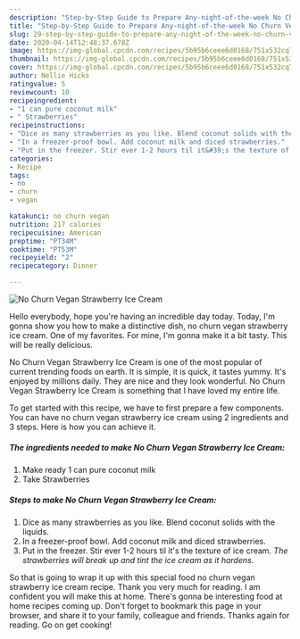 ```yaml
---
description: "Step-by-Step Guide to Prepare Any-night-of-the-week No Churn Vegan Strawberry Ice Cream"
title: "Step-by-Step Guide to Prepare Any-night-of-the-week No Churn Vegan Strawberry Ice Cream"
slug: 29-step-by-step-guide-to-prepare-any-night-of-the-week-no-churn-vegan-strawberry-ice-cream
date: 2020-04-14T12:48:37.678Z
image: https://img-global.cpcdn.com/recipes/5b95b6ceee6d0168/751x532cq70/no-churn-vegan-strawberry-ice-cream-recipe-main-photo.jpg
thumbnail: https://img-global.cpcdn.com/recipes/5b95b6ceee6d0168/751x532cq70/no-churn-vegan-strawberry-ice-cream-recipe-main-photo.jpg
cover: https://img-global.cpcdn.com/recipes/5b95b6ceee6d0168/751x532cq70/no-churn-vegan-strawberry-ice-cream-recipe-main-photo.jpg
author: Nellie Hicks
ratingvalue: 5
reviewcount: 10
recipeingredient:
- "1 can pure coconut milk"
- " Strawberries"
recipeinstructions:
- "Dice as many strawberries as you like. Blend coconut solids with the liquids."
- "In a freezer-proof bowl. Add coconut milk and diced strawberries."
- "Put in the freezer. Stir ever 1-2 hours til it&#39;s the texture of ice cream. *The strawberries will break up and tint the ice cream as it hardens.*"
categories:
- Recipe
tags:
- no
- churn
- vegan

katakunci: no churn vegan 
nutrition: 217 calories
recipecuisine: American
preptime: "PT34M"
cooktime: "PT53M"
recipeyield: "2"
recipecategory: Dinner

---
```



![No Churn Vegan Strawberry Ice Cream](https://img-global.cpcdn.com/recipes/5b95b6ceee6d0168/751x532cq70/no-churn-vegan-strawberry-ice-cream-recipe-main-photo.jpg)

Hello everybody, hope you're having an incredible day today. Today, I'm gonna show you how to make a distinctive dish, no churn vegan strawberry ice cream. One of my favorites. For mine, I'm gonna make it a bit tasty. This will be really delicious.



No Churn Vegan Strawberry Ice Cream is one of the most popular of current trending foods on earth. It is simple, it is quick, it tastes yummy. It's enjoyed by millions daily. They are nice and they look wonderful. No Churn Vegan Strawberry Ice Cream is something that I have loved my entire life.


To get started with this recipe, we have to first prepare a few components. You can have no churn vegan strawberry ice cream using 2 ingredients and 3 steps. Here is how you can achieve it.

##### The ingredients needed to make No Churn Vegan Strawberry Ice Cream:

1. Make ready 1 can pure coconut milk
1. Take  Strawberries




##### Steps to make No Churn Vegan Strawberry Ice Cream:

1. Dice as many strawberries as you like. Blend coconut solids with the liquids.
1. In a freezer-proof bowl. Add coconut milk and diced strawberries.
1. Put in the freezer. Stir ever 1-2 hours til it&#39;s the texture of ice cream. *The strawberries will break up and tint the ice cream as it hardens.*




So that is going to wrap it up with this special food no churn vegan strawberry ice cream recipe. Thank you very much for reading. I am confident you will make this at home. There's gonna be interesting food at home recipes coming up. Don't forget to bookmark this page in your browser, and share it to your family, colleague and friends. Thanks again for reading. Go on get cooking!
